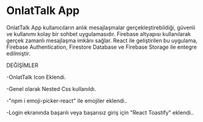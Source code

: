 # OnlatTalk App

OnlatTalk App kullanıcıların anlık mesajlaşmalar gerçekleştirebildiği, güvenli ve kullanımı kolay bir sohbet uygulamasıdır. Firebase altyapısı kullanılarak gerçek zamanlı mesajlaşma imkânı sağlar. React ile geliştirilen bu uygulama, Firebase Authentication, Firestore Database ve Firebase Storage ile entegre edilmiştir.

DEĞİŞİMLER

-OnlatTalk Icon Eklendi.

-Genel olarak Nested Css kullanıldı.

-"npm i emoji-picker-react" ile emojiler eklendi..

-Login ekranında başarılı veya başarısız giriş için "React Toastify" eklendi..

